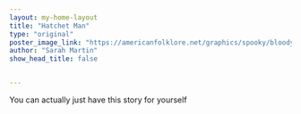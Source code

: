 ```yaml
---
layout: my-home-layout
title: "Hatchet Man"
type: "original"
poster_image_link: "https://americanfolklore.net/graphics/spooky/bloody-mary-whales.jpg"
author: "Sarah Martin"
show_head_title: false


---
```




You can actually just have this story for yourself 